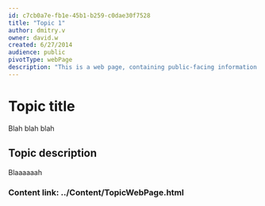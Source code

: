 ```yaml
---
id: c7cb0a7e-fb1e-45b1-b259-c0dae30f7528
title: "Topic 1"
author: dmitry.v
owner: david.w
created: 6/27/2014
audience: public
pivotType: webPage
description: "This is a web page, containing public-facing information on a very important topic."
---
```


# Topic title

Blah blah blah

## Topic description

Blaaaaaah

### Content link: ../Content/TopicWebPage.html